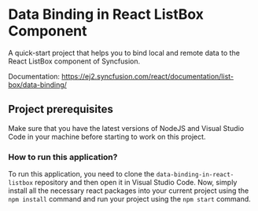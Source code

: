 # Data Binding in React ListBox Component

A quick-start project that helps you to bind local and remote data to the React ListBox component of Syncfusion.

Documentation: https://ej2.syncfusion.com/react/documentation/list-box/data-binding/

## Project prerequisites

Make sure that you have the latest versions of NodeJS and Visual Studio Code in your machine before starting to work on this project.

### How to run this application?

To run this application, you need to clone the `data-binding-in-react-listbox` repository and then open it in Visual Studio Code. Now, simply install all the necessary react packages into your current project using the `npm install` command and run your project using the `npm start` command.
